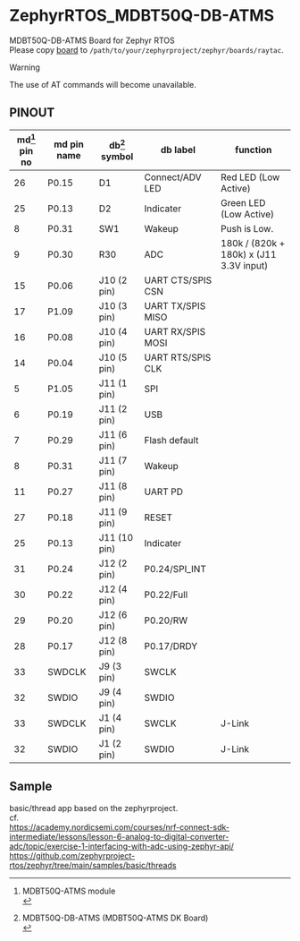 # ZephyrRTOS_MDBT50Q-DB-ATMS
MDBT50Q-DB-ATMS Board for Zephyr RTOS<br>
Please copy [board](boards/raytac/mdbt50q_db_atms) to `/path/to/your/zephyrproject/zephyr/boards/raytac`.<br>


> [!WARNING]
> The use of AT commands will become unavailable.<br>

## PINOUT
| md[^1] pin no | md pin name | db[^2] symbol | db label          | function                                |
| ------------- | ----------- | ------------- | ----------------- | --------------------------------------- |
| 26            | P0.15       | D1            | Connect/ADV LED   | Red LED (Low Active)                    |
| 25            | P0.13       | D2            | Indicater         | Green LED (Low Active)                  |
| 8             | P0.31       | SW1           | Wakeup            | Push is Low.                            |
| 9             | P0.30       | R30           | ADC               | 180k / (820k + 180k) x (J11 3.3V input) |
| 15            | P0.06       | J10 (2 pin)   | UART CTS/SPIS CSN |                                         |
| 17            | P1.09       | J10 (3 pin)   | UART TX/SPIS MISO |                                         |
| 16            | P0.08       | J10 (4 pin)   | UART RX/SPIS MOSI |                                         |
| 14            | P0.04       | J10 (5 pin)   | UART RTS/SPIS CLK |                                         |
| 5             | P1.05       | J11 (1 pin)   | SPI               |                                         |
| 6             | P0.19       | J11 (2 pin)   | USB               |                                         |
| 7             | P0.29       | J11 (6 pin)   | Flash default     |                                         |
| 8             | P0.31       | J11 (7 pin)   | Wakeup            |                                         |
| 11            | P0.27       | J11 (8 pin)   | UART PD           |                                         |
| 27            | P0.18       | J11 (9 pin)   | RESET             |                                         |
| 25            | P0.13       | J11 (10 pin)  | Indicater         |                                         |
| 31            | P0.24       | J12 (2 pin)   | P0.24/SPI_INT     |                                         |
| 30            | P0.22       | J12 (4 pin)   | P0.22/Full        |                                         |
| 29            | P0.20       | J12 (6 pin)   | P0.20/RW          |                                         |
| 28            | P0.17       | J12 (8 pin)   | P0.17/DRDY        |                                         |
| 33            | SWDCLK      | J9 (3 pin)    | SWCLK             |                                         |
| 32            | SWDIO       | J9 (4 pin)    | SWDIO             |                                         |
| 33            | SWDCLK      | J1 (4 pin)    | SWCLK             | J-Link                                  |
| 32            | SWDIO       | J1 (2 pin)    | SWDIO             | J-Link                                  |

[^1]: MDBT50Q-ATMS module<br>
[^2]: MDBT50Q-DB-ATMS (MDBT50Q-ATMS DK Board)<br>

## Sample
basic/thread app based on the zephyrproject.<br>
cf. <br>
    https://academy.nordicsemi.com/courses/nrf-connect-sdk-intermediate/lessons/lesson-6-analog-to-digital-converter-adc/topic/exercise-1-interfacing-with-adc-using-zephyr-api/ <br>
    https://github.com/zephyrproject-rtos/zephyr/tree/main/samples/basic/threads <br>
